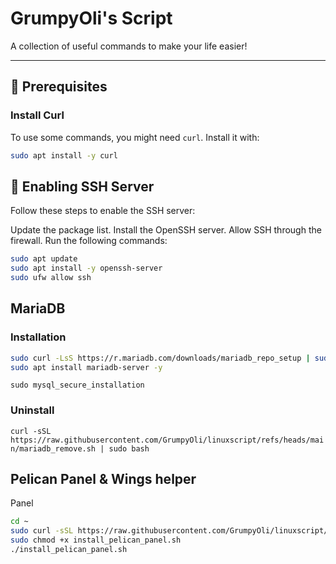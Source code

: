# GrumpyOli's Script

A collection of useful commands to make your life easier!

---

## 🔧 Prerequisites

### Install Curl
To use some commands, you might need `curl`. Install it with:

```bash
sudo apt install -y curl
```

## 📡 Enabling SSH Server
Follow these steps to enable the SSH server:

Update the package list.
Install the OpenSSH server.
Allow SSH through the firewall.
Run the following commands:

```Bash
sudo apt update
sudo apt install -y openssh-server
sudo ufw allow ssh
```

## MariaDB
### Installation

```Bash
sudo curl -LsS https://r.mariadb.com/downloads/mariadb_repo_setup | sudo bash -s
sudo apt install mariadb-server -y
```

`sudo mysql_secure_installation`

### Uninstall

`curl -sSL https://raw.githubusercontent.com/GrumpyOli/linuxscript/refs/heads/main/mariadb_remove.sh | sudo bash`

<h2>Pelican Panel & Wings helper</h2>

<p>Panel</p>

```Bash
cd ~
sudo curl -sSL https://raw.githubusercontent.com/GrumpyOli/linuxscript/refs/heads/main/pelican/panel/install_pelican_panel.sh -O
sudo chmod +x install_pelican_panel.sh
./install_pelican_panel.sh
```
